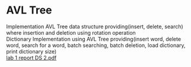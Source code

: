 # AVL Tree
Implementation AVL Tree data structure providing(insert, delete, search) where insertion and deletion using rotation operation \
Dictionary Implementation using AVL Tree providing(insert word, delete word, search for a word, batch searching, batch deletion, load dictionary, print dictionary size)\
[lab 1 report DS 2.pdf](https://github.com/AliELSharawy/AVL-Tree/files/8627298/lab.1.report.DS.2.pdf)
